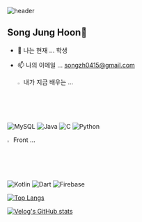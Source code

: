 ![header](https://capsule-render.vercel.app/api?type=Waving&color=auto&height=300&section=header&text=Hello%20World!!&fontSize=90)
## Song Jung Hoon👋

- 🔭 나는 현재 ... 학생
- 📫 나의 이메일 ... songzh0415@gmail.com


  <summary>
    <img src="https://raw.githubusercontent.com/Tarikul-Islam-Anik/Animated-Fluent-Emojis/master/Emojis/Hand%20gestures/Eyes.png" alt="Eyes" width="2%" /> 내가 지금 배우는 ... 
  </summary>
     
![MySQL](https://img.shields.io/badge/mysql-%2300f.svg?style=for-the-badge&logo=mysql&logoColor=white)
![Java](https://img.shields.io/badge/Java-ED8B00?style=for-the-badge&logo=openjdk&logoColor=white)
![C](https://img.shields.io/badge/C-00599C?style=for-the-badge&logo=c&logoColor=white)
![Python](https://img.shields.io/badge/Python-14354C?style=for-the-badge&logo=python&logoColor=white)

  <summary>
    <img src="https://raw.githubusercontent.com/Tarikul-Islam-Anik/Animated-Fluent-Emojis/master/Emojis/Hand%20gestures/Eyes.png" alt="Eyes" width="2%" /> Front ... 
  </summary>

![Kotlin](https://img.shields.io/badge/Kotlin-0095D5?style=for-the-badge&logo=kotlin&logoColor=white)
![Dart](https://img.shields.io/badge/Dart-0175C2?style=for-the-badge&logo=dart&logoColor=white)
![Firebase](https://img.shields.io/badge/Firebase-FFCA28?style=for-the-badge&logo=firebase&logoColor=black)
  




[![Top Langs](https://github-readme-stats.vercel.app/api/top-langs/?username=SongsBy&langs_count=8)](https://github.com/SongsBy/github-readme-stats)




[![Velog's GitHub stats](https://velog-readme-stats.vercel.app/api?name=songcoding)](https://velog.io/@songcoding/posts)
